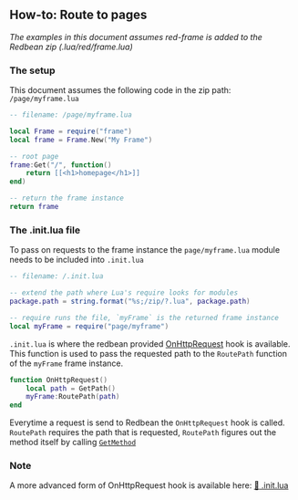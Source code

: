 How-to: Route to pages
---

_The examples in this document assumes red-frame is added to the Redbean zip (.lua/red/frame.lua)_

### The setup
This document assumes the following code in the zip path: `/page/myframe.lua`

```lua
-- filename: /page/myframe.lua

local Frame = require("frame")
local frame = Frame.New("My Frame")

-- root page
frame:Get("/", function() 
    return [[<h1>homepage</h1>]]
end)

-- return the frame instance
return frame
```

### The .init.lua file

To pass on requests to the frame instance the `page/myframe.lua` module needs to be included into `.init.lua`  
```lua
-- filename: /.init.lua

-- extend the path where Lua's require looks for modules
package.path = string.format("%s;/zip/?.lua", package.path)

-- require runs the file, `myFrame` is the returned frame instance
local myFrame = require("page/myframe")
```

`.init.lua` is where the redbean provided [OnHttpRequest](https://redbean.dev/#OnHttpRequest) hook is available.  
This function is used to pass the requested path to the `RoutePath` function of the `myFrame` frame instance.  
```lua
function OnHttpRequest()
    local path = GetPath()
    myFrame:RoutePath(path)
end
```

Everytime a request is send to Redbean the `OnHttpRequest` hook is called.  
`RoutePath` requires the path that is requested, `RoutePath` figures out the method itself by calling [`GetMethod`](https://redbean.dev/#GetMethod)


### Note
A more advanced form of OnHttpRequest hook is available here: [:link: .init.lua](../.init.lua)  